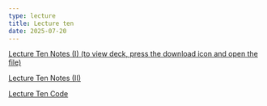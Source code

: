 ```yaml
---
type: lecture
title: Lecture ten
date: 2025-07-20
---
```


[Lecture Ten Notes (I) (to view deck, press the download icon and open the file)](https://github.com/wonjun-seo/cosmos/blob/master/static_files/presentations/lecture_ten/Neural_Nets_II.slides.html)

[Lecture Ten Notes (II)](https://github.com/wonjun-seo/cosmos/tree/master/static_files/presentations/lecture_ten/Transformer.pdf)

[Lecture Ten Code](https://github.com/wonjun-seo/cosmos/tree/master/static_files/presentations/lecture_ten/)
